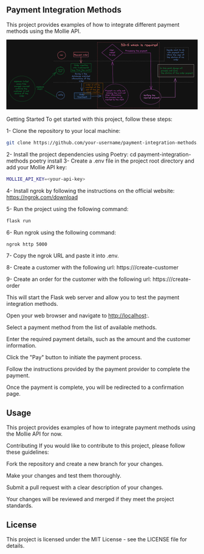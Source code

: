 ## Payment Integration Methods

This project provides examples of how to integrate different payment methods using the Mollie API.

![Payment Integration Methods](order_process_flow.png)

Getting Started
To get started with this project, follow these steps:

1- Clone the repository to your local machine:

```bash
git clone https://github.com/your-username/payment-integration-methods.git
```

2- Install the project dependencies using Poetry:
cd payment-integration-methods
poetry install
3- Create a .env file in the project root directory and add your Mollie API key:

```bash
MOLLIE_API_KEY=<your-api-key>
```

4- Install ngrok by following the instructions on the official website: <https://ngrok.com/download>

5- Run the project using the following command:

```bash
flask run
```

6- Run ngrok using the following command:

```bash
ngrok http 5000
```

7- Copy the ngrok URL and paste it into .env.

8- Create a customer with the following url:
https://<ngrok-url>/create-customer

9- Create an order for the customer with the following url:
https://<ngrok-url>/create-order

This will start the Flask web server and allow you to test the payment integration methods.

Open your web browser and navigate to <http://localhost>:.

Select a payment method from the list of available methods.

Enter the required payment details, such as the amount and the customer information.

Click the "Pay" button to initiate the payment process.

Follow the instructions provided by the payment provider to complete the payment.

Once the payment is complete, you will be redirected to a confirmation page.

## Usage

This project provides examples of how to integrate payment methods using the Mollie API for now.

Contributing
If you would like to contribute to this project, please follow these guidelines:

Fork the repository and create a new branch for your changes.

Make your changes and test them thoroughly.

Submit a pull request with a clear description of your changes.

Your changes will be reviewed and merged if they meet the project standards.

## License

This project is licensed under the MIT License - see the LICENSE file for details.
